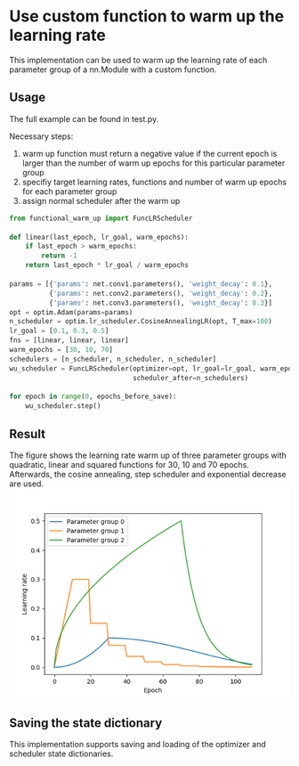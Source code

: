 # Use custom function to warm up the learning rate

This implementation can be used to warm up the learning rate of each parameter group of a nn.Module with a custom function.

## Usage

The full example can be found in test.py.

Necessary steps:
1) warm up function must return a negative value if the current epoch is larger than the number of warm up epochs for this particular parameter group
2) specifiy target learning rates, functions and number of warm up epochs for each parameter group
3) assign normal scheduler after the warm up

```python
from functional_warm_up import FuncLRScheduler

def linear(last_epoch, lr_goal, warm_epochs):
    if last_epoch > warm_epochs:
        return -1
    return last_epoch * lr_goal / warm_epochs

params = [{'params': net.conv1.parameters(), 'weight_decay': 0.1},
          {'params': net.conv2.parameters(), 'weight_decay': 0.2},
          {'params': net.conv3.parameters(), 'weight_decay': 0.3}]
opt = optim.Adam(params=params)
n_scheduler = optim.lr_scheduler.CosineAnnealingLR(opt, T_max=100)
lr_goal = [0.1, 0.3, 0.5]
fns = [linear, linear, linear]
warm_epochs = [30, 10, 70]
schedulers = [n_scheduler, n_scheduler, n_scheduler]
wu_scheduler = FuncLRScheduler(optimizer=opt, lr_goal=lr_goal, warm_epochs=warm_epochs, fns=fns,
                               scheduler_after=n_schedulers)
                               
for epoch in range(0, epochs_before_save):
    wu_scheduler.step()
```

## Result
The figure shows the learning rate warm up of three parameter groups with quadratic, linear and squared functions for 30, 10 and 70 epochs. Afterwards, the cosine annealing, step scheduler and exponential decrease are used.
![Learning rate vs. epoch](Figure_11.png?raw=true "Three different warm-up scenarios")

## Saving the state dictionary

This implementation supports saving and loading of the optimizer and scheduler state dictionaries.
